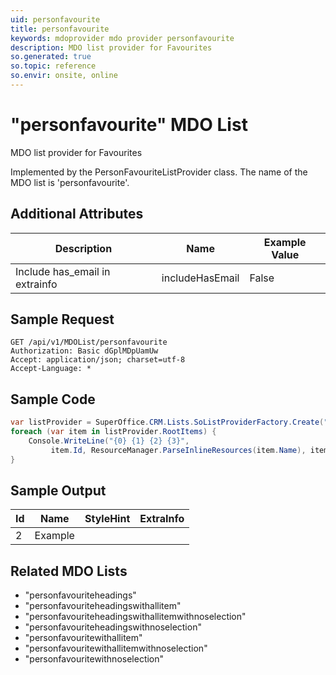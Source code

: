 ```yaml
---
uid: personfavourite
title: personfavourite
keywords: mdoprovider mdo provider personfavourite
description: MDO list provider for Favourites
so.generated: true
so.topic: reference
so.envir: onsite, online
---
```


# "personfavourite" MDO List
MDO list provider for Favourites



Implemented by the <see cref="T:SuperOffice.CRM.Lists.PersonFavouriteListProvider">PersonFavouriteListProvider</see> class.
The name of the MDO list is 'personfavourite'.

## Additional Attributes

| Description | Name | Example Value |
|-----|-----|------|
|Include has_email in extrainfo| includeHasEmail|False|





## Sample Request

```http!
GET /api/v1/MDOList/personfavourite
Authorization: Basic dGplMDpUamUw
Accept: application/json; charset=utf-8
Accept-Language: *

```

## Sample Code
```cs
var listProvider = SuperOffice.CRM.Lists.SoListProviderFactory.Create("personfavourite", forceFlatList: true);
foreach (var item in listProvider.RootItems) {
    Console.WriteLine("{0} {1} {2} {3}", 
         item.Id, ResourceManager.ParseInlineResources(item.Name), item.StyleHint, item.ExtraInfo);
}
```

## Sample Output

|Id   | Name  |StyleHint|ExtraInfo |
| --- | ----- | ------- | -------- |
| 2 | Example | | |


## Related MDO Lists

* "personfavouriteheadings"
* "personfavouriteheadingswithallitem"
* "personfavouriteheadingswithallitemwithnoselection"
* "personfavouriteheadingswithnoselection"
* "personfavouritewithallitem"
* "personfavouritewithallitemwithnoselection"
* "personfavouritewithnoselection"
